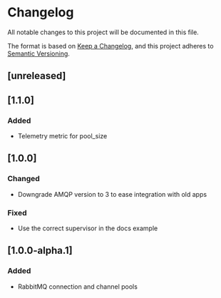 # Changelog

All notable changes to this project will be documented in this file.

The format is based on [Keep a Changelog](https://keepachangelog.com/en/1.1.0/),
and this project adheres to [Semantic Versioning](https://semver.org/spec/v2.0.0.html).

## [unreleased]

## [1.1.0]

### Added

- Telemetry metric for pool_size

## [1.0.0]

### Changed

- Downgrade AMQP version to 3 to ease integration with old apps

### Fixed

- Use the correct supervisor in the docs example

## [1.0.0-alpha.1]


### Added

- RabbitMQ connection and channel pools